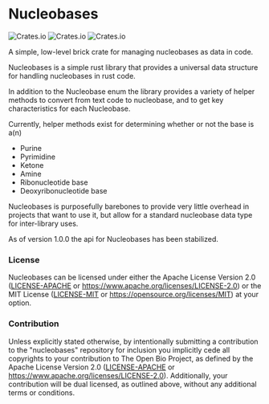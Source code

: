 # Nucleobases

![Crates.io](https://img.shields.io/crates/d/nucleobases) ![Crates.io](https://img.shields.io/crates/l/nucleobases) ![Crates.io](https://img.shields.io/crates/v/nucleobases)

A simple, low-level brick crate for managing nucleobases as data in code.

Nucleobases is a simple rust library that provides a universal data structure for handling nucleobases in rust code.

In addition to the Nucleobase enum the library provides a variety of helper methods to convert from text code to nucleobase, and to get key characteristics for each Nucleobase.

Currently, helper methods exist for determining whether or not the base is a(n)
- Purine
- Pyrimidine
- Ketone
- Amine
- Ribonucleotide base
- Deoxyribonucleotide base

Nucleobases is purposefully barebones to provide very little overhead in projects that want to use it, but allow for a standard nucleobase data type for inter-library uses.

As of version 1.0.0 the api for Nucleobases has been stabilized.

### License

Nucleobases can be licensed under either the Apache License Version 2.0 ([LICENSE-APACHE](LICENSE-APACHE) or https://www.apache.org/licenses/LICENSE-2.0) or the MIT License ([LICENSE-MIT](LICENSE-MIT) or https://opensource.org/licenses/MIT) at your option.

### Contribution

Unless explicitly stated otherwise, by intentionally submitting a contribution to the "nucleobases" repository for inclusion you implicitly cede all copyrights to your contribution to The Open Bio Project, as defined by the Apache License Version 2.0 ([LICENSE-APACHE](LICENSE-APACHE) or https://www.apache.org/licenses/LICENSE-2.0). Additionally, your contribution will be dual licensed, as outlined above, without any additional terms or conditions.
